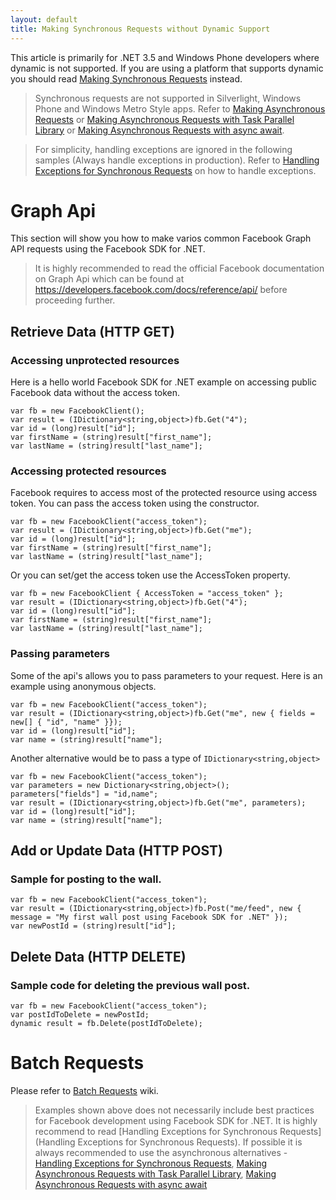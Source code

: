 ```yaml
---
layout: default
title: Making Synchronous Requests without Dynamic Support
---
```


This article is primarily for .NET 3.5 and Windows Phone developers where dynamic is not supported. If you are using a platform that supports dynamic you should read [Making Synchronous Requests](/docs/making-asynchronous-requests) instead.

> Synchronous requests are not supported in Silverlight, Windows Phone and Windows Metro Style apps. Refer to [Making Asynchronous Requests](/docs/making-asynchronous-requests) or [Making Asynchronous Requests with Task Parallel Library](/docs/making-asynchronous-requests-with-task-parallel-library) or [Making Asynchronous Requests with async await](/docs/making-asynchronous-requests-with-task-parallel-library).

> For simplicity, handling exceptions are ignored in the following samples (Always handle exceptions in production). Refer to [Handling Exceptions for Synchronous Requests](docs/handling-exceptions) on how to handle exceptions.

# Graph Api
This section will show you how to make varios common Facebook Graph API requests using the Facebook SDK for .NET.

> It is highly recommended to read the official Facebook documentation on Graph Api which can be found at https://developers.facebook.com/docs/reference/api/ before proceeding further. 

## Retrieve Data (HTTP GET)

### Accessing unprotected resources

Here is a hello world Facebook SDK for .NET example on accessing public Facebook data without the access token.

	var fb = new FacebookClient();
	var result = (IDictionary<string,object>)fb.Get("4");
	var id = (long)result["id"];
	var firstName = (string)result["first_name"];
	var lastName = (string)result["last_name"];

### Accessing protected resources

Facebook requires to access most of the protected resource using access token. You can pass the access token using the constructor.

	var fb = new FacebookClient("access_token");
	var result = (IDictionary<string,object>)fb.Get("me");
	var id = (long)result["id"];
	var firstName = (string)result["first_name"];
	var lastName = (string)result["last_name"];

Or you can set/get the access token use the AccessToken property.

	var fb = new FacebookClient { AccessToken = "access_token" };
	var result = (IDictionary<string,object>)fb.Get("4");
	var id = (long)result["id"];
	var firstName = (string)result["first_name"];
	var lastName = (string)result["last_name"];

### Passing parameters

Some of the api's allows you to pass parameters to your request.
Here is an example using anonymous objects.

	var fb = new FacebookClient("access_token");
	var result = (IDictionary<string,object>)fb.Get("me", new { fields = new[] { "id", "name" }});
	var id = (long)result["id"];
	var name = (string)result["name"];

Another alternative would be to pass a type of ```IDictionary<string,object>```

	var fb = new FacebookClient("access_token");
	var parameters = new Dictionary<string,object>();
	parameters["fields"] = "id,name";
	var result = (IDictionary<string,object>)fb.Get("me", parameters);
	var id = (long)result["id"];
	var name = (string)result["name"];

## Add or Update Data (HTTP POST)

### Sample for posting to the wall.

	var fb = new FacebookClient("access_token");
	var result = (IDictionary<string,object>)fb.Post("me/feed", new { message = "My first wall post using Facebook SDK for .NET" });
	var newPostId = (string)result["id"];

## Delete Data (HTTP DELETE)

### Sample code for deleting the previous wall post.

	var fb = new FacebookClient("access_token");
	var postIdToDelete = newPostId;
	dynamic result = fb.Delete(postIdToDelete);

# Batch Requests
Please refer to [Batch Requests](Batch-Requests) wiki.


> Examples shown above does not necessarily include best practices for Facebook development using Facebook SDK for .NET. It is highly recommend to read [Handling Exceptions for Synchronous Requests](Handling Exceptions for Synchronous Requests). If possible it is always recommended to use the asynchronous alternatives - [Handling Exceptions for Synchronous Requests](Making-Asynchronous-Requests), [Making Asynchronous Requests with Task Parallel Library](Making-Asynchronous-Requests-with-Task-Parallel-Library), [Making Asynchronous Requests with async await](Making-Asynchronous-Requests-with-async-await)